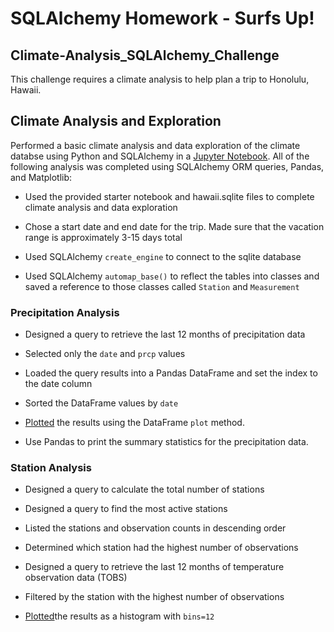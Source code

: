 # SQLAlchemy Homework - Surfs Up!

## Climate-Analysis_SQLAlchemy_Challenge

This challenge requires a climate analysis to help plan a trip to Honolulu, Hawaii.

## Climate Analysis and Exploration
Performed a basic climate analysis and data exploration of the climate databse using Python and SQLAlchemy in a [Jupyter Notebook](https://github.com/SusanCThomas/Climate-Analysis_SQLAlchemy_Challenge/blob/main/climate_starter.ipynb). All of the following analysis was completed using SQLAlchemy ORM queries, Pandas, and Matplotlib:

* Used the provided starter notebook and hawaii.sqlite files to complete climate analysis and data exploration

* Chose a start date and end date for the trip. Made sure that the vacation range is approximately 3-15 days total

* Used SQLAlchemy `create_engine` to connect to the sqlite database

* Used SQLAlchemy `automap_base()` to reflect the tables into classes and saved a reference to those classes called `Station` and `Measurement`

### Precipitation Analysis

* Designed a query to retrieve the last 12 months of precipitation data

* Selected only the `date` and `prcp` values

* Loaded the query results into a Pandas DataFrame and set the index to the date column

* Sorted the DataFrame values by `date`

* [Plotted](https://github.com/SusanCThomas/Climate-Analysis_SQLAlchemy_Challenge/blob/main/Images/12_Months_Precip.png) the results using the DataFrame `plot` method.


* Use Pandas to print the summary statistics for the precipitation data.

### Station Analysis

* Designed a query to calculate the total number of stations

* Designed a query to find the most active stations

* Listed the stations and observation counts in descending order

* Determined which station had the highest number of observations

* Designed a query to retrieve the last 12 months of temperature observation data (TOBS)

* Filtered by the station with the highest number of observations

* [Plotted](https://github.com/SusanCThomas/Climate-Analysis_SQLAlchemy_Challenge/blob/main/Images/temp_observe.png)the results as a histogram with `bins=12`
